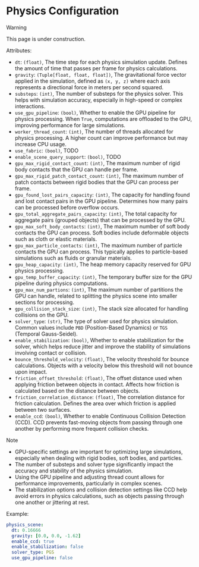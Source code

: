 # Physics Configuration

> [!Warning]
> This page is under construction.

Attributes:
- `dt`: `(float)`, The time step for each physics simulation update. Defines the amount of time that passes per frame for physics calculations.
- `gravity`: `(Tuple[float, float, float])`, The gravitational force vector applied in the simulation, defined as `(x, y, z)` where each axis represents a directional force in meters per second squared.
- `substeps`: `(int)`, The number of substeps for the physics solver. This helps with simulation accuracy, especially in high-speed or complex interactions.
- `use_gpu_pipeline`: `(bool)`, Whether to enable the GPU pipeline for physics processing. When `True`, computations are offloaded to the GPU, improving performance for large simulations.
- `worker_thread_count`: `(int)`, The number of threads allocated for physics processing. A higher count can improve performance but may increase CPU usage.
- `use_fabric`: `(bool)`, TODO
- `enable_scene_query_support`: `(bool)`, TODO
- `gpu_max_rigid_contact_count`: `(int)`, The maximum number of rigid body contacts that the GPU can handle per frame.
- `gpu_max_rigid_patch_contact_count`: `(int)`, The maximum number of patch contacts between rigid bodies that the GPU can process per frame.
- `gpu_found_lost_pairs_capacity`: `(int)`, The capacity for handling found and lost contact pairs in the GPU pipeline. Determines how many pairs can be processed before overflow occurs.
- `gpu_total_aggregate_pairs_capacity`: `(int)`, The total capacity for aggregate pairs (grouped objects) that can be processed by the GPU.
- `gpu_max_soft_body_contacts`: `(int)`, The maximum number of soft body contacts the GPU can process. Soft bodies include deformable objects such as cloth or elastic materials.
- `gpu_max_particle_contacts`: `(int)`, The maximum number of particle contacts the GPU can process. This typically applies to particle-based simulations such as fluids or granular materials.
- `gpu_heap_capacity`: `(int)`, The heap memory capacity reserved for GPU physics processing.
- `gpu_temp_buffer_capacity`: `(int)`, The temporary buffer size for the GPU pipeline during physics computations.
- `gpu_max_num_partions`: `(int)`, The maximum number of partitions the GPU can handle, related to splitting the physics scene into smaller sections for processing.
- `gpu_collision_stack_size`: `(int)`, The stack size allocated for handling collisions on the GPU.
- `solver_type`: `(str)`, The type of solver used for physics simulation. Common values include `PBD` (Position-Based Dynamics) or `TGS` (Temporal Gauss-Seidel).
- `enable_stabilization`: `(bool)`, Whether to enable stabilization for the solver, which helps reduce jitter and improve the stability of simulations involving contact or collision.
- `bounce_threshold_velocity`: `(float)`, The velocity threshold for bounce calculations. Objects with a velocity below this threshold will not bounce upon impact.
- `friction_offset_threshold`: `(float)`, The offset distance used when applying friction between objects in contact. Affects how friction is calculated based on the distance between objects.
- `friction_correlation_distance`: `(float)`, The correlation distance for friction calculation. Defines the area over which friction is applied between two surfaces.
- `enable_ccd`: `(bool)`, Whether to enable Continuous Collision Detection (CCD). CCD prevents fast-moving objects from passing through one another by performing more frequent collision checks.

> [!Note]
> - GPU-specific settings are important for optimizing large simulations, especially when dealing with rigid bodies, soft bodies, and particles.
> - The number of substeps and solver type significantly impact the accuracy and stability of the physics simulation.
> - Using the GPU pipeline and adjusting thread count allows for performance improvements, particularly in complex scenes.
> - The stabilization options and collision detection settings like CCD help avoid errors in physics calculations, such as objects passing through one another or jittering at rest.


Example:
```yaml
physics_scene:
  dt: 0.16666
  gravity: [0.0, 0.0, -1.62]
  enable_ccd: true
  enable_stabilization: false
  solver_type: PGS
  use_gpu_pipeline: false
```
